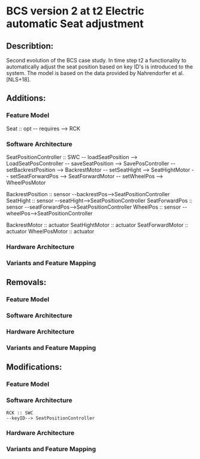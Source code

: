 BCS version 2 at t2 Electric automatic Seat adjustment
======================================================

Describtion:
------------
Second evolution of the BCS case study. In time step t2 a functionality to automatically adjust the seat position based on key ID's is introduced to the system. The model is based on the data provided by Nahrendorfer et al. [NLS+18]. 

Additions:
----------
### Feature Model
Seat :: opt
	-- requires --> RCK

### Software Architecture

SeatPositionController :: SWC 
	-- loadSeatPosition --> LoadSeatPosController
	-- saveSeatPosition --> SavePosController
	-- setBackrestPosition --> BackrestMotor
	-- setSeatHight --> SeatHightMotor
	-- setSeatForwardPos --> SeatForwardMotor
	-- setWheelPos --> WheelPosMotor
	
BackrestPosition :: sensor
	--backrestPos-->SeatPositionController
SeatHight :: sensor
	--seatHight-->SeatPositionController
SeatForwardPos :: sensor
	--seatForwardPos-->SeatPositionController
WheelPos :: sensor
	--wheelPos-->SeatPositionController

BackrestMotor :: actuator
SeatHightMotor :: actuator
SeatForwardMotor :: actuator
WheelPosMotor :: actuator

### Hardware Architecture

### Variants and Feature Mapping

Removals:
---------
### Feature Model

### Software Architecture

### Hardware Architecture

### Variants and Feature Mapping

Modifications:
--------------
### Feature Model

### Software Architecture
	RCK :: SWC
	--keyID--> SeatPositionController

### Hardware Architecture

### Variants and Feature Mapping

